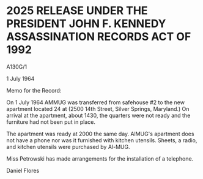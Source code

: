 # 2025 RELEASE UNDER THE PRESIDENT JOHN F. KENNEDY ASSASSINATION RECORDS ACT OF 1992

A130G/1

1 July 1964

Memo for the Record:

On 1 July 1964 AMMUG was transferred from safehouse #2 to the new apartment located
24
at (2500 14th Street, Silver Springs, Maryland.) On arrival at the apartment, about
1430, the quarters were not ready and the furniture had not been put in place.

The apartment was ready at 2000 the same day. AlMUG's apartment does not have a
phone nor was it furnished with kitchen utensils. Sheets, a radio, and kitchen
utensils were purchased by Al-MUG.

Miss Petrowski has made arrangements for the installation of a telephone.

Daniel Flores
